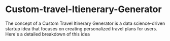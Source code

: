 # Custom-travel-Itienerary-Generator
The concept of a Custom Travel Itinerary Generator is a data science-driven startup idea that focuses on creating personalized travel plans for users. Here's a detailed breakdown of this idea
